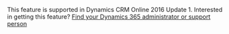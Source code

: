 This feature is supported in Dynamics CRM Online 2016 Update 1. Interested in getting this feature? [Find your Dynamics 365 administrator or support person](../customerengagement/on-premises/basics/find-administrator-support.md)